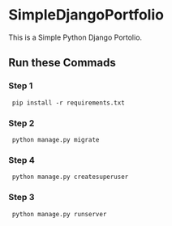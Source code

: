 # SimpleDjangoPortfolio

This is a Simple Python Django Portolio.

<h3> 
     
  


## Run these Commads
### Step 1
     pip install -r requirements.txt
### Step 2
     python manage.py migrate
     
### Step 4
     python manage.py createsuperuser
        
### Step 3
     python manage.py runserver

  













